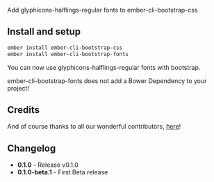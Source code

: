 Add glyphicons-halflings-regular fonts to ember-cli-bootstrap-css

## Install and setup

```bash
ember install ember-cli-bootstrap-css
ember install ember-cli-bootstrap-fonts
```

You can now use glyphicons-halflings-regular fonts with bootstrap.

ember-cli-bootstrap-fonts does not add a Bower Dependency to your project!

## Credits

And of course thanks to all our wonderful contributors, [here](https://github.com/martinic/ember-cli-bootstrap-fonts/graphs/contributors)!

## Changelog
* **0.1.0** - Release v0.1.0
* **0.1.0-beta.1** - First Beta release
